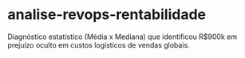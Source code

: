 # analise-revops-rentabilidade
Diagnóstico estatístico (Média x Mediana) que identificou R$900k em prejuízo oculto em custos logísticos de vendas globais.
